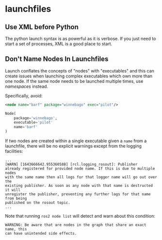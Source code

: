 
launchfiles
===========

## Use XML before Python

The python launch syntax is as powerful as it is verbose. If you just need to
start a set of processes, XML is a good place to start.

## Don't Name Nodes In Launchfiles

Launch conflates the concepts of "nodes" with "executables" and this can create
issues when launching complex executables which own more than one node. If the same node needs to be launched multiple times, use _namespaces_ instead.

Specifically, avoid:

```xml
<node name="barf" package="winnebago" exec="pilot"/>
```

```python
Node(
    package='winnebago',
    executable='pilot'
    name='barf'
)
```

If two nodes are created within a single executable given a `name` from a
launchfile, there will be no explicit warnings except from the logging
facilities:

```
...
[WARN] [1643666642.955360588] [rcl.logging_rosout]: Publisher
already registered for provided node name. If this is due to multiple nodes
with the same name then all logs for that logger name will go out over the
existing publisher. As soon as any node with that name is destructed it will
unregister the publisher, preventing any further logs for that name from being
published on the rosout topic.
...
```

Note that running `ros2 node list` will detect and warn about this condition:

```
WARNING: Be aware that are nodes in the graph that share an exact name, this
can have unintended side effects.
```

